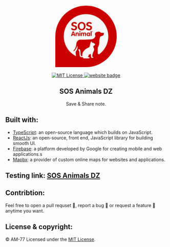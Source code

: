 
<p align="center"><img width="192px" height="192px" style="border-radius: 100% 100% 100% 0% / 100% 100% 100% 100%" src="./public/logo.jpg" alt="SOS Animals DZ logo"></p>

<p align="center">
  <a href="">
  <img src="https://img.shields.io/github/license/am-77/savednotes?color=%23CC0202&logoColor=%23CC0202" alt="MIT License" />
  </a>
  <a href="" alt="Website" ><img src="https://img.shields.io/badge/website-savednotes-%23CC0202" alt="website badge" /></a>
</p>

<h2 align="center">SOS Animals DZ</h2>
<p align="center">Save & Share note.</p>

## Built with:

- [TypeScript](https://www.typescriptlang.org/): an open-source language which builds on JavaScript.
- [ReactJs](https://reactjs.org): an open-source, front end, JavaScript library for building smooth UI.
- [Firebase](https://firebase.google.com/): a platform developed by Google for creating mobile and web applications.s
- [Mapbx](https://www.mapbox.com/): a provider of custom online maps for websites and applications.

## Testing link: [SOS Animals DZ](https://sos-animals.vercel.app)

## Contribtion:

Feel free to open a pull requset 💁, report a bug 🐛 or request a feature 🌟 anytime you want.

## License & copyright:

© AM-77
Licensed under the [MIT License](LICENSE).

